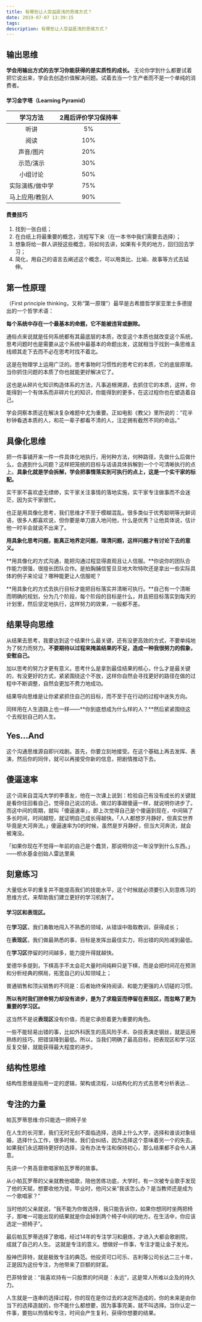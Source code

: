 ```yaml
---
title: 有哪些让人受益匪浅的思维方式？
date: 2019-07-07 13:39:15
tags:
description: 有哪些让人受益匪浅的思维方式？
---
```



## 输出思维

**学会用输出方式的去学习你能获得的是实质性的成长。** 无论你学到什么都要试着把它说出来，学会去创造价值解决问题。试着去当一个生产者而不是一个单纯的消费者。

#### 学习金字塔（Learning Pyramid）

| 学习方法 | 2周后评价学习保持率 |
|:----:|:----:|
| 听讲 | 5% |
| 阅读 | 10% |
| 声音/图片 | 20% |
| 示范/演示 | 30% |
| 小组讨论 | 50% |
| 实际演练/做中学 | 75% |
| 马上应用/教别人 | 90% |

#### 费曼技巧

1. 找到一张白纸；
2. 在白纸上将最重要的概念，流程写下来（在一本书中我们需要去选择）；
3. 想象将给一群人讲授这些概念，将如何去讲，如果有卡壳的地方，回归回去学习；
4. 简化，用自己的语言去阐述这个概念，可以用类比、比喻、故事等方式去延伸。




## 第一性原理

（First principle thinking，又称“第一原理”）最早是古希腊哲学家亚里士多德提出的一个哲学术语：

**每个系统中存在一个最基本的命题，它不能被违背或删除。**

通俗点来说就是任何系统都有其最底层的本质，改变这个本质也就改变这个系统，思考问题时也是需要从这个系统中最基本的命题出发，这就相当于找到一条思维主线顺其走下去而不必在思考时找不着北。

这是在物理学上运用广泛的。思考事物时习惯性的思考它的本质，它的底层原理。当你抓住问题的本质了你也就能更好解决它了。

这也是从碎片化知识构造体系的方法，凡事追根溯源，去抓住它的本质，这样，你能得到一个有体系而非碎片化的知识，你能得到的更多，在这过程你也在塑造着自己。


学会洞察本质这在解决复杂难题中尤为重要。正如电影《教父》里所说的：“花半秒钟看透本质的人，和花一辈子都看不清的人，注定拥有截然不同的命运。”


## 具像化思维

把一件事铺开来一件一件具体化地执行，用何种方法，何种路径，先做什么后做什么，会遇到什么问题？这样把笼统的目标与话语具体拆解到一个个可清晰执行的点上。**具象化就是学会拆解，学会把事情落实到可执行的点上，这是一个实干家的标配。**

实干家不喜欢虚无缥缈，实干家关注事情的落地实施，实干家专注做事而不会迷茫，因为实干家很忙。

也正是用具像化思考，我们思维才不至于模糊混乱。很多类似于优秀聪明等光鲜词语，很多人都喜欢说，但你要是单刀直入地问他，什么是优秀？让他具体说，估计他一时半会就说不出来了。


**用具象化思考问题，能真正地界定问题，理清问题，这样问题才有讨论下去的意义。**

**用具像化的方式沟通，能把沟通过程显得直观且让人信服。**你说你的团队合作能力很强，很擅长团队合作。是拍胸脯信誓旦旦地大吹特吹还是拿出一些实际具体的例子来论证？哪种能更让人信服呢？

**用具象化的方式去执行目标才能把目标落实并清晰可执行。**自己有一个清晰而明确的规划，分为几个阶段，每个阶段的目标是什么，并且把目标落实到每天的计划里，然后坚定地执行，这样努力的效果，一般都不差。



## 结果导向思维

从结果去思考，我要达到这个结果什么最关键，还有没更高效的方式，不要单纯地为了努力而努力。**不要期待以过程来掩盖结果的不足，造成一种我很努力的假象，安慰自己。**

加以思考的努力才更有意义。思考什么是拿到最佳结果的核心，什么才是最关键的，有没更好的方式，紧紧围绕这个不放，这样你自然会寻找更好的路径在做的过程中不断调整，自然会更加不费力地成功。

结果导向思维是让你紧紧抓住自己的目标，而不至于在行动的过程中迷失方向。

同样用在人生道路上也一样——**你到底想成为什么样的人？**然后紧紧围绕这个去规划自己的人生。


## Yes...And

这个沟通思维源自即兴戏剧。首先，你要立刻地接受。在这个基础上再去发挥、表演，然后你的同伴，就可以再接受你新的信息，把剧情推动下去。


## 傻逼速率
这个词来自混沌大学的李善友，他在一次课上说到：检验自己有没有成长的关键就是看你往回看自己，觉得自己说过的话，做过的事跟傻逼一样，就说明你进步了。而这中间的周期，就叫「傻逼速率」，即上次觉得自己是个傻逼到现在，中间隔了多长时间，时间越短，就证明自己成长得越快。「人人都想岁月静好，但真实世界毕竟是大河奔流。」傻逼速率为0的时候，虽然是岁月静好，但当大河奔流，就会被淹没。

「如果你现在不觉得一年前的自己是个蠢货，那说明你这一年没学到什么东西。」 ——桥水基金创始人雷达里奥


## 刻意练习

大量低水平的重复并不能提高我们的技能水平，这个时候就必须要引入刻意练习的思维方式，来帮助我们建立更好的学习机制了。

#### 学习区和表现区。

在**学习区**，我们勇敢地闯入不熟悉的领域，从错误中吸取教训，获得成长；

在**表现区**，我们做最熟悉的事，目标是发挥出最佳实力，将出错的风险减到最低。

在**学习区**停留的时间越多，能力提升得就越快。

爱德华多提到，下棋高手不太会花大量时间纯粹只是下棋，而是会把时间花在预测和分析经典的棋局，拓宽自己的认知领域上；

普通销售和顶尖销售的不同是：后者始终保持阅读、和能力更强的人切磋的习惯。

**所以有时我们拼命努力却没有进步，是为了求稳妥而停留在表现区，而忽略了更为重要的学习区。**

这当然不是说**表现区**没有价值，而是它承担着更为重要的角色。

一些不能轻易出错的事，比如外科医生的高风险手术、杂技表演走钢丝，就是运用熟练的技巧，把错误降到最低。所以，当我们明确了最高目标，把表现区和学习区反复交替，就能获得最大程度的进步。


## 结构性思维

结构性思维是指用一定的逻辑，架构或流程，以结构化的方式去思考分析表达...


## 专注的力量

帕瓦罗蒂思维:你只能选一把椅子坐

在人生的长河里，我们无时无刻不面临选择，选择上什么大学，选择和谁谈对象结婚，选择什么工作，很多时候，我们会纠结，因为选择这个意味着另一个的失去。如果我们永远期待更好的选择，没有办法专注和保持初心，那么结果都不会令人满意。

先讲一个男高音歌唱家帕瓦罗蒂的故事。

从小帕瓦罗蒂的父亲就教他唱歌，陪他苦练功底，大学时，有一次被专业歌手发现了他的天赋，想要收他为徒，毕业时，他问父亲“我该怎么办？是当教师还是成为一个歌唱家？”

当时他的父亲就说，“我不能为你做选择，我只能告诉你，如果你想同时坐两把椅子，那唯一可能出现的结果就是你会掉到两个椅子中间的地方。在生活中，你应该选定一把椅子”。

最后帕瓦罗蒂选择了歌唱，经过14年的专注学习和磨炼，才进入大都会歌剧院，成就了自己的人生。
这就是专注的意义。想做好一件事，专注才能让金子发光。

股神巴菲特，就是极致专注的典范。他投资可口可乐、吉利等公司长达二三十年，正是因为这份专注，为他带来了巨额的财富。

巴菲特曾说：“我喜欢持有一只股票的时间是：永远”，这是常人所难以企及的持久力。

人生就是一连串的选择过程，你的现在是你过去的决定所造成的，你的未来是由你当下的选择造就的，你不能什么都想要，因为事事完美，就不叫选择。当你认定一件事，要抱以热情和专注，时间会产生复利，获得你想要的结果。


